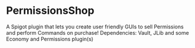 # PermissionsShop
A Spigot plugin that lets you create user friendly GUIs to sell Permissions and perform Commands on purchase!
Dependencies: Vault, JLib and some Economy and Permissions plugin(s)
